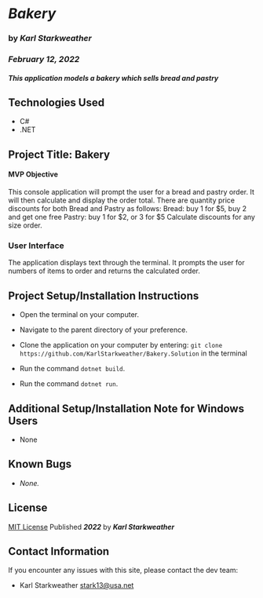 # _**Bakery**_

### by _**Karl Starkweather**_

### _February 12, 2022_

#### _This application models a bakery which sells bread and pastry_


## Technologies Used

- C#
- .NET

## Project Title: Bakery

#### MVP Objective

This console application will prompt the user for a bread and pastry order. It will then calculate and display the order total. There are quantity price discounts for both Bread and Pastry as follows:
Bread: buy 1 for $5, buy 2 and get one free
Pastry: buy 1 for $2, or 3 for $5
Calculate discounts for any size order.

### User Interface

The application displays text through the terminal. It prompts the user for numbers of items to order and returns the calculated order.

## Project Setup/Installation Instructions

- Open the terminal on your computer.
- Navigate to the parent directory of your preference.

- Clone the application on your computer by entering: 
```git clone https://github.com/KarlStarkweather/Bakery.Solution```
in the terminal
- Run the command ```dotnet build```.
- Run the command ```dotnet run```.

## Additional Setup/Installation Note for Windows Users

- None

## Known Bugs

- _None._

## License

[MIT License](https://opensource.org/licenses/MIT) Published _**2022**_ by _**Karl Starkweather**_

## Contact Information

If you encounter any issues with this site, please contact the dev team:

- Karl Starkweather [stark13@usa.net](mailto:stark13@usa.net)